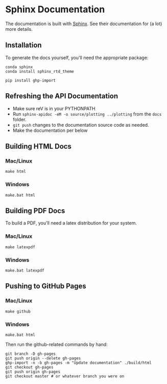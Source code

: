 # Sphinx Documentation

The documentation is built with [Sphinx](http://sphinx-doc.org/index.html). See their documentation for (a lot) more details.

## Installation

To generate the docs yourself, you'll need the appropriate package:

```
conda sphinx
conda install sphinx_rtd_theme

pip install ghp-import
```

## Refreshing the API Documentation

- Make sure reV is in your PYTHONPATH
- Run `sphinx-apidoc -eM -o source/plotting ../plotting` from the `docs` folder.
- `git push` changes to the documentation source code as needed.
- Make the documentation per below

## Building HTML Docs

### Mac/Linux

```
make html
```

### Windows

```
make.bat html
```

## Building PDF Docs

To build a PDF, you'll need a latex distribution for your system.

### Mac/Linux

```
make latexpdf
```

### Windows

```
make.bat latexpdf
```

## Pushing to GitHub Pages

### Mac/Linux

```
make github
```

### Windows

```
make.bat html
```

Then run the github-related commands by hand:

```
git branch -D gh-pages
git push origin --delete gh-pages
ghp-import -n -b gh-pages -m "Update documentation" ./build/html
git checkout gh-pages
git push origin gh-pages
git checkout master # or whatever branch you were on
```
